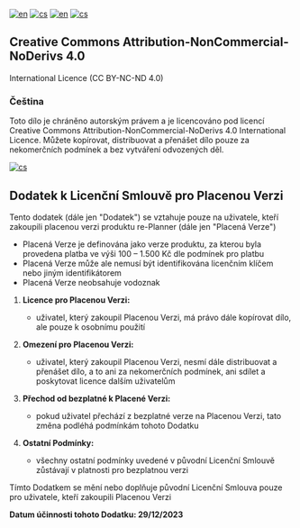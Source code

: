 [![en](https://img.shields.io/badge/lang-en-red.svg)](https://github.com/PepikVaio/reMarkable_re-Planner/tree/main?tab=License-1-ov-file)
[![cs](https://img.shields.io/badge/lang-cs-springgreen.svg)](https://github.com/PepikVaio/reMarkable_re-Planner/blob/main/.github/LICENSE.cs.md)
[![en](https://img.shields.io/badge/payment-en-blue.svg)](https://github.com/PepikVaio/reMarkable_re-Planner/blob/main/.github/PAYMENT.md)
[![cs](https://img.shields.io/badge/payment-cs-green.svg)](https://github.com/PepikVaio/reMarkable_re-Planner/blob/main/.github/PAYMENT.cs.md)


## Creative Commons Attribution-NonCommercial-NoDerivs 4.0
International Licence (CC BY-NC-ND 4.0)

### Čeština
Toto dílo je chráněno autorským právem a je licencováno pod licencí Creative Commons Attribution-NonCommercial-NoDerivs 4.0 International Licence. Můžete kopírovat, distribuovat a přenášet dílo pouze za nekomerčních podmínek a bez vytváření odvozených děl.

[![cs](https://img.shields.io/badge/details-cs-springgreen.svg)](https://creativecommons.org/licenses/by-nc-nd/4.0/deed.cs)


## Dodatek k Licenční Smlouvě pro Placenou Verzi

Tento dodatek (dále jen "Dodatek") se vztahuje pouze na uživatele, kteří zakoupili placenou verzi produktu re-Planner (dále jen "Placená Verze")
* Placená Verze je definována jako verze produktu, za kterou byla provedena platba ve výši 100 – 1.500 Kč dle podmínek pro platbu
* Placená Verze může ale nemusí být identifikována licenčním klíčem nebo jiným identifikátorem
* Placená Verze neobsahuje vodoznak

1. **Licence pro Placenou Verzi:**
   * uživatel, který zakoupil Placenou Verzi, má právo dále kopírovat dílo, ale pouze k osobnímu použití

2. **Omezení pro Placenou Verzi:**
   * uživatel, který zakoupil Placenou Verzi, nesmí dále distribuovat a přenášet dílo, a to ani za nekomerčních podmínek, ani sdílet a poskytovat licence dalším uživatelům

3. **Přechod od bezplatné k Placené Verzi:**
   * pokud uživatel přechází z bezplatné verze na Placenou Verzi, tato změna podléhá podmínkám tohoto Dodatku

4. **Ostatní Podmínky:**
   * všechny ostatní podmínky uvedené v původní Licenční Smlouvě zůstávají v platnosti pro bezplatnou verzi

Tímto Dodatkem se mění nebo doplňuje původní Licenční Smlouva pouze pro uživatele, kteří zakoupili Placenou Verzi

**Datum účinnosti tohoto Dodatku: 29/12/2023**
